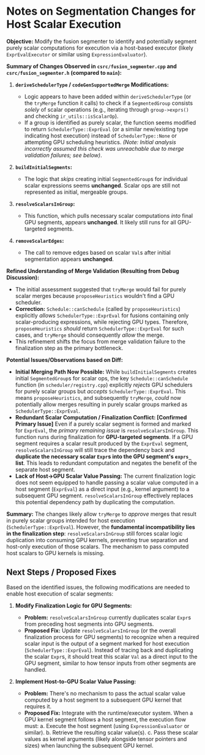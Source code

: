 # Notes on Segmentation Changes for Host Scalar Execution

**Objective:** Modify the fusion segmenter to identify and potentially segment purely scalar computations for execution via a host-based executor (likely `ExprEvalExecutor` or similar using `ExpressionEvaluator`).

**Summary of Changes Observed in `csrc/fusion_segmenter.cpp` and `csrc/fusion_segmenter.h` (compared to `main`):**

1.  **`deriveSchedulerType` / `codeGenSupportedMerge` Modifications:**
    *   Logic appears to have been added within `deriveSchedulerType` (or the `tryMerge` function it calls) to check if a `SegmentedGroup` consists *solely* of scalar operations (e.g., iterating through `group->exprs()` and checking `ir_utils::isScalarOp`).
    *   If a group is identified as purely scalar, the function seems modified to return `SchedulerType::ExprEval` (or a similar new/existing type indicating host execution) instead of `SchedulerType::None` or attempting GPU scheduling heuristics. *(Note: Initial analysis incorrectly assumed this check was unreachable due to merge validation failures; see below)*.

2.  **`buildInitialSegments`:**
    *   The logic that *skips* creating initial `SegmentedGroup`s for individual scalar expressions seems **unchanged**. Scalar ops are still not represented as initial, mergeable groups.

3.  **`resolveScalarsInGroup`:**
    *   This function, which pulls necessary scalar computations *into* final GPU segments, appears **unchanged**. It likely still runs for all GPU-targeted segments.

4.  **`removeScalarEdges`:**
    *   The call to remove edges based on scalar `Val`s after initial segmentation appears **unchanged**.

**Refined Understanding of Merge Validation (Resulting from Debug Discussion):**

*   The initial assessment suggested that `tryMerge` would fail for purely scalar merges because `proposeHeuristics` wouldn't find a GPU scheduler.
*   **Correction:** `Schedule::canSchedule` (called by `proposeHeuristics`) explicitly *allows* `SchedulerType::ExprEval` for fusions containing only scalar-producing expressions, while rejecting GPU types. Therefore, `proposeHeuristics` *should* return `SchedulerType::ExprEval` for such cases, and `tryMerge` should consequently *allow* the merge.
*   This refinement shifts the focus from merge validation failure to the finalization step as the primary bottleneck.

**Potential Issues/Observations based on Diff:**

*   **Initial Merging Path Now Possible:** While `buildInitialSegments` creates initial `SegmentedGroup`s for scalar ops, the key `Schedule::canSchedule` function (in `scheduler/registry.cpp`) explicitly *rejects* GPU schedulers for purely scalar groups but *accepts* `SchedulerType::ExprEval`. This means `proposeHeuristics`, and subsequently `tryMerge`, *could* now potentially allow merges resulting in purely scalar groups marked as `SchedulerType::ExprEval`.
*   **Redundant Scalar Computation / Finalization Conflict: [Confirmed Primary Issue]** Even if a purely scalar segment is formed and marked for `ExprEval`, the *primary remaining issue* is `resolveScalarsInGroup`. This function runs during finalization for **GPU-targeted segments**. If a GPU segment requires a scalar result produced by the `ExprEval` segment, `resolveScalarsInGroup` will still trace the dependency back and **duplicate the necessary scalar `Expr`s into the GPU segment's `exprs_` list**. This leads to redundant computation and negates the benefit of the separate host segment.
*   **Lack of Host->GPU Scalar Value Passing:** The current finalization logic does not seem equipped to handle passing a scalar value computed in a host segment (`ExprEval`) as a direct input (e.g., kernel argument) to a subsequent GPU segment. `resolveScalarsInGroup` effectively replaces this potential dependency path by duplicating the computation.

**Summary:** The changes likely allow `tryMerge` to *approve* merges that result in purely scalar groups intended for host execution (`SchedulerType::ExprEval`). However, the **fundamental incompatibility lies in the finalization step**: `resolveScalarsInGroup` still forces scalar logic duplication into consuming GPU kernels, preventing true separation and host-only execution of those scalars. The mechanism to pass computed host scalars to GPU kernels is missing.

## Next Steps / Proposed Fixes

Based on the identified issues, the following modifications are needed to enable host execution of scalar segments:

1.  **Modify Finalization Logic for GPU Segments:**
    *   **Problem:** `resolveScalarsInGroup` currently duplicates scalar `Expr`s from preceding host segments into GPU segments.
    *   **Proposed Fix:** Update `resolveScalarsInGroup` (or the overall finalization process for GPU segments) to recognize when a required scalar input is the output of a segment marked for host execution (`SchedulerType::ExprEval`). Instead of tracing back and duplicating the scalar `Expr`s, it should treat this scalar `Val` as a direct input to the GPU segment, similar to how tensor inputs from other segments are handled.

2.  **Implement Host-to-GPU Scalar Value Passing:**
    *   **Problem:** There's no mechanism to pass the actual scalar value computed by a host segment to a subsequent GPU kernel that requires it.
    *   **Proposed Fix:** Integrate with the runtime/executor system. When a GPU kernel segment follows a host segment, the execution flow must:
        a.  Execute the host segment (using `ExpressionEvaluator` or similar).
        b.  Retrieve the resulting scalar value(s).
        c.  Pass these scalar values as kernel arguments (likely alongside tensor pointers and sizes) when launching the subsequent GPU kernel. 